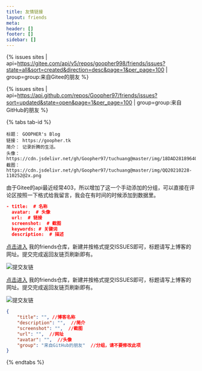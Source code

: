 ```yaml
---
title: 友情链接
layout: friends
meta:
header: []
footer: []
sidebar: []
---
```

{% issues sites | api=https://gitee.com/api/v5/repos/goopher998/friends/issues?state=all&sort=created&direction=desc&page=1&per_page=100 | group=group:来自Gitee的朋友 %}

{% issues sites | api=https://api.github.com/repos/Goopher97/friends/issues?sort=updated&state=open&page=1&per_page=100 | group=group:来自GitHub的朋友 %}  

{% tabs tab-id %}

<!-- tab 添加我的友链 -->

```
标题： GOOPHER's Blog  
链接： https://goopher.tk
简介： 记录折腾的生活。  
头像： https://cdn.jsdelivr.net/gh/Goopher97/tuchuang@master/img/18DAD281896408F73F4EF594111BECA2.jpg
截图： https://cdn.jsdelivr.net/gh/Goopher97/tuchuang@master/img/QQ20210228-110252@2x.png  
```

<!-- endtab -->

<!-- tab 手动提交 -->

由于Gitee的api最近经常403，所以增加了这一个手动添加的分组，可以直接在评论区按照一下格式给我留言，我会在有时间的时候添加到数据里。  

```json
- title:  # 名称
  avatar:  # 头像
  url:  # 链接
  screenshot:  # 截图
  keywords: # 关键词
  description:  # 描述
```

<!-- endtab -->

<!-- tab Gitee自助提交 -->

[点击进入](https://gitee.com/goopher998/friends/issues) 我的friends仓库，新建并按格式提交ISSUES即可，标题请写上博客的网址。提交完成返回友链页刷新即有。

![提交友链](https://cdn.jsdelivr.net/gh/Goopher97/tuchuang@master/img/QQ20210302-001523@2x.png)

<!-- endtab -->

<!-- tab Github自助提交 -->

[点击进入](https://github.com/Goopher97/friends/issues) 我的friends仓库，新建并按格式提交ISSUES即可，标题请写上博客的网址。提交完成返回友链页刷新即有。

![提交友链](https://cdn.jsdelivr.net/gh/Goopher97/tuchuang@master/img/QQ20210226-004320@2x.png)  

<!-- endtab -->

<!-- tab 自助提交格式 -->

```json
{
    "title": "", //博客名称
    "description": "",  //简介
    "screenshot": "",  //截图
    "url": "",  //网址
    "avatar": "",  //头像
    "group": "来自GitHub的朋友"  //分组，请不要修改此项
}
```

<!-- endtab -->

{% endtabs %}